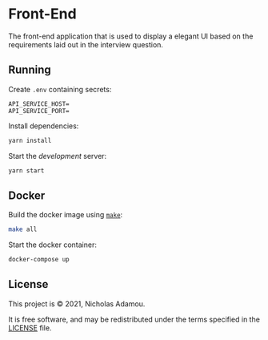 # Front-End

The front-end application that is used to display a elegant UI based on the requirements laid out in the interview question.

## Running

Create `.env` containing secrets:

```text
API_SERVICE_HOST=
API_SERVICE_PORT=
```

Install dependencies:

```bash
yarn install
```

Start the _development_ server:

```bash
yarn start
```

## Docker

Build the docker image using [`make`](Makefile):

```bash
make all
```

Start the docker container:

```bash
docker-compose up
```

## License

This project  is © 2021, Nicholas Adamou.

It is free software, and may be redistributed under the terms specified in the [LICENSE] file.

[license]: LICENSE
